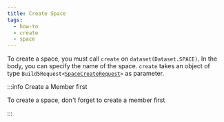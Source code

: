 ```yaml
---
title: Create Space
tags:
  - how-to
  - create
  - space
---
```


To create a space, you must call `create` on `dataset(Dataset.SPACE)`. In the body, you can specify the name of the space.
`create` takes an object of type `Build5Request<`[`SpaceCreateRequest`](../../../reference-api/interfaces/SpaceCreateRequest.md)`>` as parameter.

:::info Create a Member first

To create a space, don't forget to create a member first

:::

```tsx file=../../../../../packages/sdk/examples/space/create.ts#L11-L26
```
